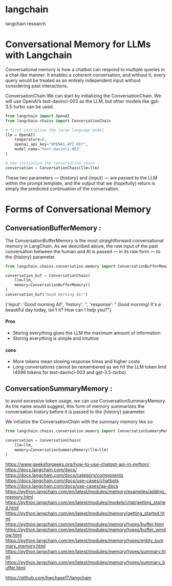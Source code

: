 # langchain
langchain research


# <strong>Conversational Memory for LLMs with Langchain </strong>

Conversational memory is how a chatbot can respond to multiple queries in a chat-like manner. It enables a coherent conversation, and without it, every query would be treated as an entirely independent input without considering past interactions.



ConversationChain
We can start by initializing the ConversationChain. We will use OpenAI’s text-davinci-003 as the LLM, but other models like gpt-3.5-turbo can be used.

``` python
from langchain import OpenAI
from langchain.chains import ConversationChain

# first initialize the large language model
llm = OpenAI(
	temperature=0,
	openai_api_key="OPENAI_API_KEY",
	model_name="text-davinci-003"
)

# now initialize the conversation chain
conversation = ConversationChain(llm=llm)

```
These two parameters — {history} and {input} — are passed to the LLM within the prompt template, and the output that we (hopefully) return is simply the predicted continuation of the conversation.

  <h1 >Forms of Conversational Memory</h1>
  <h2 > ConversationBufferMemory : </h2>
The ConversationBufferMemory is the most straightforward conversational memory in LangChain. As we described above, the raw input of the past conversation between the human and AI is passed — in its raw form — to the {history} parameter.

``` python
from langchain.chains.conversation.memory import ConversationBufferMemory

conversation_buf = ConversationChain(
    llm=llm,
    memory=ConversationBufferMemory()
)
conversation_buf("Good morning AI!")
```
{'input': 'Good morning AI!',
 'history': '',
 'response': " Good morning! It's a beautiful day today, isn't it? How can I help you?"}


<h4> Pros </h4>
<ul>
<li>
	Storing everything gives the LLM the maximum amount of information
</li>
	<li>
		Storing everything is simple and intuitive
	</li>
</ul>
<h4> cons </h4>
<ul>
	<li>
		More tokens mean slowing response times and higher costs
	</li>
	<li>
		Long conversations cannot be remembered as we hit the LLM token limit (4096 tokens for text-davinci-003 and gpt-3.5-turbo)</li>

</ul>
<h2 > ConversationSummaryMemory : </h2>
to avoid excessive token usage, we can use ConversationSummaryMemory. As the name would suggest, this form of memory summarizes the conversation history before it is passed to the {history} parameter.

We initialize the ConversationChain with the summary memory like so:
``` python
from langchain.chains.conversation.memory import ConversationSummaryMemory

conversation = ConversationChain(
	llm=llm,
	memory=ConversationSummaryMemory(llm=llm)
)
```













https://www.geeksforgeeks.org/how-to-use-chatgpt-api-in-python/
https://docs.langchain.com/docs/
https://docs.langchain.com/docs/category/components
https://docs.langchain.com/docs/use-cases/chatbots
https://docs.langchain.com/docs/use-cases/qa-docs
https://python.langchain.com/en/latest/modules/memory/examples/adding_memory.html
https://python.langchain.com/en/latest/modules/models/chat/getting_started.html
https://python.langchain.com/en/latest/modules/memory/getting_started.html
https://python.langchain.com/en/latest/modules/memory/types/buffer.html
https://python.langchain.com/en/latest/modules/memory/types/buffer_window.html
https://python.langchain.com/en/latest/modules/memory/types/entity_summary_memory.html
https://python.langchain.com/en/latest/modules/memory/types/summary.html
https://python.langchain.com/en/latest/modules/memory/types/summary_buffer.html

https://github.com/hwchase17/langchain
